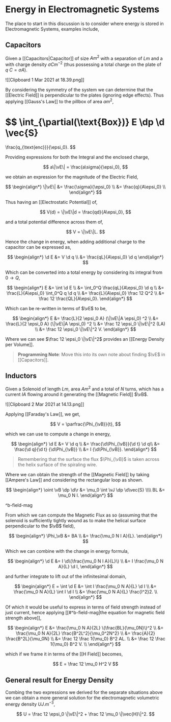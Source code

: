 # Energy in Electromagnetic Systems

The place to start in this discussion is to consider where energy is stored in Electromagnetic Systems, examples include,

## Capacitors

Given a [[Capacitors|Capacitor]] of size $A\unit{m^2}$ with a separation of $L\unit{m}$ and a with charge density $\sigma \unit{Cm^{-2}}$ (thus possessing a total charge on the plate of $q \unit{~C} = \sigma A$).

![[Clipboard 1 Mar 2021 at 18.39.png]]

By considering the symmetry of the system we can determine that the [[Electric Field]] is perpendicular to the plates (ignoring edge effects). Thus applying [[Gauss's Law]] to the pillbox of area $a\unit{m^2}$,

$$
\int_{\partial(\text{Box})} E \dp \d \vec{S}
=
\frac{q_{\text{enc}}}{\epsi_0}.
$$

Providing expressions for both the Integral and the enclosed charge,

$$
a\|\vE\| = \frac{a\sigma}{\epsi_0},
$$

we obtain an expression for the magnitude of the Electric Field,

$$
\begin{align*}
\|\vE\|
&= \frac{\sigma}{\epsi_0} \\
&= \frac{q}{A\epsi_0} \\
\end{align*}
$$

Thus having an [[Electrostatic Potential]] of,

$$
V(d) = \|\vE\|d = \frac{qd}{A\epsi_0},
$$

and a total potential difference across them of,

$$
V = \|\vE\|L.
$$

Hence the change in energy, when adding additional charge to the capacitor can be expressed as,

$$
\begin{align*}
\d E
&= V \d q \\
&= \frac{qL}{A\epsi_0} \d q
\end{align*}
$$

Which can be converted into a total energy by considering its integral from $0 \to Q$,

$$
\begin{align*}
E
&= \int \d E \\
&= \int_0^Q \frac{qL}{A\epsi_0} \d q \\
&= \frac{L}{A\epsi_0} \int_0^Q q \d q \\
&= \frac{L}{A\epsi_0} \frac 12 Q^2 \\
&= \frac 12 \frac{QL}{A\epsi_0}.
\end{align*}
$$

Which can be re-written in terms of $\vE$ to be,

$$
\begin{align*}
E
&= \frac{L}{2 \epsi_0 A} (\|\vE\|A \epsi_0) ^2 \\
&= \frac{L}{2 \epsi_0 A} (\|\vE\|A \epsi_0) ^2 \\
&= \frac 12 \epsi_0  \|\vE\|^2 (LA) \\
&= \frac 12 \epsi_0  \|\vE\|^2 V.
\end{align*}
$$

Where we can see $\frac 12 \epsi_0 \|\vE\|^2$ provides an [[Energy Density per Volume]].

> **Programming Note**: Move this into its own note about finding $\vE$ in [[Capacitors]].

## Inductors

Given a Solenoid of length $L \unit{m}$, area $A \unit{m^2}$ and a total of $N$ turns, which has a current $I \unit{A}$ flowing around it generating the [[Magnetic Field]] $\vB$.

![[Clipboard 2 Mar 2021 at 14.13.png]]

Applying [[Faraday's Law]], we get,

$$
V = \parfrac{\Phi_{\vB}}{t},
$$

which we can use to compute a change in energy,

$$
\begin{align*}
\d E
&= V \d q \\
&= \frac{\d\Phi_{\vB}}{\d t} \d q\\
&= \frac{\d q}{\d t} {\d\Phi_{\vB}} \\
&= I {\d\Phi_{\vB}}.
\end{align*}
$$

> Remembering that the surface the flux $\Phi_{\vB}$ is taken across the helix surface of the spiraling wire.

Where we can obtain the strength of the [[Magnetic Field]] by taking [[Ampere's Law]] and considering the rectangular loop as shown.

$$
\begin{align*}
\oint \vB \dp \d\r &= \mu_0 \int \vJ \dp \d\vec{S} \\\\
BL &= \mu_0 N I.
\end{align*}
$$

^b-field-mag

From which we can compute the Magnetic Flux as so (assuming that the solenoid is sufficiently tightly wound as to make the helical surface perpendicular to the $\vB$ field),

$$
\begin{align*}
\Phi_\vB &= BA \\
&= \frac{\mu_0 N I A}{L}.
\end{align*}
$$

Which we can combine with the change in energy formula,

$$
\begin{align*}
\d E
&= I \d\(\frac{\mu_0 N I A}{L}\) \\
&= I \frac{\mu_0 N A}{L} \d I,
\end{align*}
$$

and further integrate to lift out of the infinitesimal domain,

$$
\begin{align*}
E = \int \d E &= \int I \frac{\mu_0 N A}{L} \d I \\
&= \frac{\mu_0 N A}{L} \int I \d I \\
&= \frac{\mu_0 N A}{L} \frac{I^2}2. \\
\end{align*}
$$

Of which it would be useful to express in terms of field strength instead of just current, hence applying [[#^b-field-mag|the equation for magnetic field strength above]],

$$
\begin{align*}
E
&= \frac{\mu_0 N A}{2L} \(\frac{BL}{\mu_0N}\)^2 \\
&= \frac{\mu_0 N A}{2L} \frac{B^2L^2}{\mu_0^2N^2} \\
&= \frac{A}{2} \frac{B^2L}{\mu_0N} \\
&= \frac 12 \frac 1{\mu_0} B^2 AL. \\
&= \frac 12 \frac 1{\mu_0} B^2 V. \\
\end{align*}
$$

which if we frame it in terms of the [[H Field]] becomes,

$$
E = \frac 12 \mu_0 H^2 V
$$

## General result for Energy Density

Combing the two expressions we derived for the separate situations above we can obtain a more general solution for the electromagnetic volumetric energy density $U\unit{J.m^{-3}}$,

$$
U = \frac 12 \epsi_0 \|\vE\|^2 + \frac 12 \mu_0 \|\vec{H}\|^2.
$$

